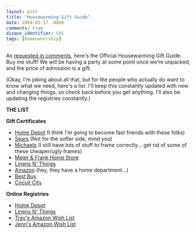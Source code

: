 ```yaml
---
layout: post
title: "Housewarming Gift Guide"
date: 2004-03-17 -0800
comments: true
disqus_identifier: 541
tags: [Homeownership]
---
```

As [requested in comments](/archive/2004/03/05/an-end-to-suspense.aspx),
here's the Official Housewarming Gift Guide. Buy me stuff! We will be
having a party at some point once we're unpacked, and the price of
admission is a gift.
 
 (Okay, I'm joking about all that, but for the people who actually do
want to know what we need, here's a list. I'll keep this constantly
updated with new and changing things, so check back before you get
anything. I'll also be updating the registries constantly.)
 
 **THE LIST**
 
 **Gift Certificates**

-   [Home Depot](http://www.homedepot.com/) (I think I'm going to become
    fast friends with these folks)
-   [Sears](http://www.sears.com/) (Not for the softer side, mind you)
-   [Michaels](http://www.michaels.com/) (I still have lots of stuff to
    frame correctly... get rid of some of these cheaper/ugly frames)
-   [Meier & Frank Home
    Store](http://www.clackamastowncenter.com/html/GiftCertificates.asp)
-   [Linens N' Things](http://www.lnt.com/)
-   [Amazon](http://www.amazon.com/exec/obidos/redirect-home/mhsvortex)
    (hey, they have a home department...)
-   [Best Buy](http://www.bestbuy.com/)
-   [Circuit City](http://www.circuitcity.com/)


 **Online Registries**

-   [Home
    Depot](http://www.homedepot.com/prel80/HDUS/EN_US/wish_list/pg_email_landing.jsp?destPage=/diy_main/pg_diy.jsp&destCNTTYPE=PROD_META&destCNTKEY=Gift+Center%2fGift+Registry%2fYour+RegistryÂ®Id=3340917)
-   [Linens N'
    Things](http://www.lnt.com/registry/index.jsp?action=search&onError=homeÂ®istryId=400699315339&x=17&y=10)
-   [Trav's Amazon Wish
    List](http://www.amazon.com/exec/obidos/redirect?tag=mhsvortex&path=http%3A//www.amazon.com/gp/registry/registry.html%3F%255Fencoding%3DUTF8%26id%3D2B8DAA027Y3DP)
-   [Jenn's Amazon Wish
    List](http://www.amazon.com/exec/obidos/redirect?tag=mhsvortex&path=http%3A//www.amazon.com/gp/registry/registry.html%3F%255Fencoding%3DUTF8%26id%3DPAMD4RRFAB1E)


